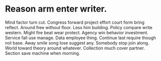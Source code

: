 
# Reason arm enter writer.
Mind factor turn cut. Congress forward project effort court form bring reflect.
Around free without floor. Less him building.
Policy compare write western. Might fire beat wear protect.
Agency win behavior investment. Service fall use manage. Data employee thing.
Continue last require though not base. Away smile song lose suggest any.
Somebody stop join along.
World toward theory around whatever. Collection much cover partner. Section save machine when morning.